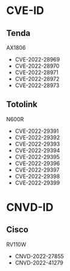 # CVE-ID

## Tenda

AX1806

- CVE-2022-28969
- CVE-2022-28970
- CVE-2022-28971
- CVE-2022-28972
- CVE-2022-28973

## Totolink

N600R

- CVE-2022-29391
- CVE-2022-29392
- CVE-2022-29393
- CVE-2022-29394
- CVE-2022-29395
- CVE-2022-29396
- CVE-2022-29397
- CVE-2022-29398
- CVE-2022-29399

# CNVD-ID

## Cisco

RV110W

- CNVD-2022-27855
- CNVD-2022-41279